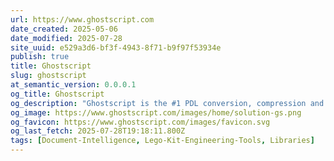 ```yaml
---
url: https://www.ghostscript.com
date_created: 2025-05-06
date_modified: 2025-07-28
site_uuid: e529a3d6-bf3f-4943-8f71-b9f97f53934e
publish: true
title: Ghostscript
slug: ghostscript
at_semantic_version: 0.0.0.1
og_title: Ghostscript
og_description: "Ghostscript is the #1 PDL conversion, compression and interpreter tool available, offering native rendering of PDF, PostScript, PCL, XPS, raster and vector files, as well as ASCII text."
og_image: https://www.ghostscript.com/images/home/solution-gs.png
og_favicon: https://www.ghostscript.com/images/favicon.svg
og_last_fetch: 2025-07-28T19:18:11.800Z
tags: [Document-Intelligence, Lego-Kit-Engineering-Tools, Libraries]
---
```

